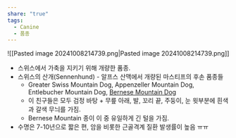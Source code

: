 ```yaml
---
share: "true"
tags:
  - Canine
  - 품종
---
```

![[Pasted image 20241008214739.png|Pasted image 20241008214739.png]]
- 스위스에서 가축을 지키기 위해 개량한 품종.
- 스위스의 산개(Sennenhund) - 알프스 산맥에서 개량된 마스티프의 후손 품종들
	- Greater Swiss Mountain Dog, Appenzeller Mountain Dog, Entlebucher Mountain Dog, <u>Bernese Mountain Dog</u>
	- 이 친구들은 모두 검정 바탕 + 무릎 아래, 발, 꼬리 끝, 주둥이, 눈 윗부분에 흰색과 갈색 무늬를 가짐.
	- Bernese Mountain 종이 이 중 유일하게 긴 털을 가짐.
- 수명은 7-10년으로 짧은 편, 암을 비롯한 근골격계 질환 발생률이 높음 ㅠㅠ